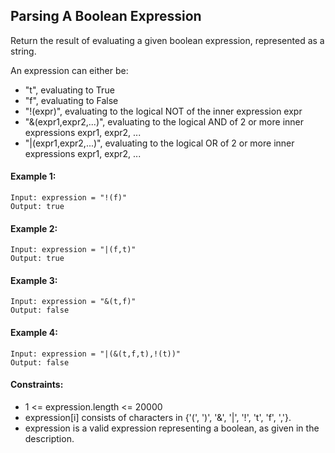 ## Parsing A Boolean Expression
Return the result of evaluating a given boolean expression, represented as a string.

An expression can either be:

- "t", evaluating to True
- "f", evaluating to False
- "!(expr)", evaluating to the logical NOT of the inner expression expr
- "&(expr1,expr2,...)", evaluating to the logical AND of 2 or more inner expressions expr1, expr2, ...
- "|(expr1,expr2,...)", evaluating to the logical OR of 2 or more inner expressions expr1, expr2, ...

#### Example 1:
```
Input: expression = "!(f)"
Output: true
```

#### Example 2:
```
Input: expression = "|(f,t)"
Output: true
```

#### Example 3:
```
Input: expression = "&(t,f)"
Output: false
```

#### Example 4:
```
Input: expression = "|(&(t,f,t),!(t))"
Output: false
```

#### Constraints:
- 1 <= expression.length <= 20000
- expression[i] consists of characters in {'(', ')', '&', '|', '!', 't', 'f', ','}.
- expression is a valid expression representing a boolean, as given in the description.